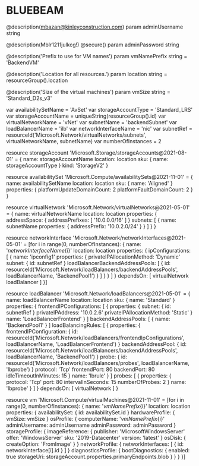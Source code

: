 # BLUEBEAM
@description(mbazan@kinleyconstruction.com)
param adminUsername string

@description(Mblr1211julkcg!)
@secure()
param adminPassword string

@description('Prefix to use for VM names')
param vmNamePrefix string = 'BackendVM'

@description('Location for all resources.')
param location string = resourceGroup().location

@description('Size of the virtual machines')
param vmSize string = 'Standard_D2s_v3'

var availabilitySetName = 'AvSet'
var storageAccountType = 'Standard_LRS'
var storageAccountName = uniqueString(resourceGroup().id)
var virtualNetworkName = 'vNet'
var subnetName = 'backendSubnet'
var loadBalancerName = 'ilb'
var networkInterfaceName = 'nic'
var subnetRef = resourceId('Microsoft.Network/virtualNetworks/subnets', virtualNetworkName, subnetName)
var numberOfInstances = 2

resource storageAccount 'Microsoft.Storage/storageAccounts@2021-08-01' = {
  name: storageAccountName
  location: location
  sku: {
    name: storageAccountType
  }
  kind: 'StorageV2'
}

resource availabilitySet 'Microsoft.Compute/availabilitySets@2021-11-01' = {
  name: availabilitySetName
  location: location
  sku: {
    name: 'Aligned'
  }
  properties: {
    platformUpdateDomainCount: 2
    platformFaultDomainCount: 2
  }
}

resource virtualNetwork 'Microsoft.Network/virtualNetworks@2021-05-01' = {
  name: virtualNetworkName
  location: location
  properties: {
    addressSpace: {
      addressPrefixes: [
        '10.0.0.0/16'
      ]
    }
    subnets: [
      {
        name: subnetName
        properties: {
          addressPrefix: '10.0.2.0/24'
        }
      }
    ]
  }
}

resource networkInterface 'Microsoft.Network/networkInterfaces@2021-05-01' = [for i in range(0, numberOfInstances): {
  name: '${networkInterfaceName}${i}'
  location: location
  properties: {
    ipConfigurations: [
      {
        name: 'ipconfig1'
        properties: {
          privateIPAllocationMethod: 'Dynamic'
          subnet: {
            id: subnetRef
          }
          loadBalancerBackendAddressPools: [
            {
              id: resourceId('Microsoft.Network/loadBalancers/backendAddressPools', loadBalancerName, 'BackendPool1')
            }
          ]
        }
      }
    ]
  }
  dependsOn: [
    virtualNetwork
    loadBalancer
  ]
}]

resource loadBalancer 'Microsoft.Network/loadBalancers@2021-05-01' = {
  name: loadBalancerName
  location: location
  sku: {
    name: 'Standard'
  }
  properties: {
    frontendIPConfigurations: [
      {
        properties: {
          subnet: {
            id: subnetRef
          }
          privateIPAddress: '10.0.2.6'
          privateIPAllocationMethod: 'Static'
        }
        name: 'LoadBalancerFrontend'
      }
    ]
    backendAddressPools: [
      {
        name: 'BackendPool1'
      }
    ]
    loadBalancingRules: [
      {
        properties: {
          frontendIPConfiguration: {
            id: resourceId('Microsoft.Network/loadBalancers/frontendIpConfigurations', loadBalancerName, 'LoadBalancerFrontend')
          }
          backendAddressPool: {
            id: resourceId('Microsoft.Network/loadBalancers/backendAddressPools', loadBalancerName, 'BackendPool1')
          }
          probe: {
            id: resourceId('Microsoft.Network/loadBalancers/probes', loadBalancerName, 'lbprobe')
          }
          protocol: 'Tcp'
          frontendPort: 80
          backendPort: 80
          idleTimeoutInMinutes: 15
        }
        name: 'lbrule'
      }
    ]
    probes: [
      {
        properties: {
          protocol: 'Tcp'
          port: 80
          intervalInSeconds: 15
          numberOfProbes: 2
        }
        name: 'lbprobe'
      }
    ]
  }
  dependsOn: [
    virtualNetwork
  ]
}

resource vm 'Microsoft.Compute/virtualMachines@2021-11-01' = [for i in range(0, numberOfInstances): {
  name: '${vmNamePrefix}${i}'
  location: location
  properties: {
    availabilitySet: {
      id: availabilitySet.id
    }
    hardwareProfile: {
      vmSize: vmSize
    }
    osProfile: {
      computerName: '${vmNamePrefix}${i}'
      adminUsername: adminUsername
      adminPassword: adminPassword
    }
    storageProfile: {
      imageReference: {
        publisher: 'MicrosoftWindowsServer'
        offer: 'WindowsServer'
        sku: '2019-Datacenter'
        version: 'latest'
      }
      osDisk: {
        createOption: 'FromImage'
      }
    }
    networkProfile: {
      networkInterfaces: [
        {
          id: networkInterface[i].id
        }
      ]
    }
    diagnosticsProfile: {
      bootDiagnostics: {
        enabled: true
        storageUri: storageAccount.properties.primaryEndpoints.blob
      }
    }
  }
}]